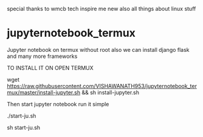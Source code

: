 special thanks to wmcb tech inspire me new also all things about linux stuff

# jupyternotebook_termux
Jupyter notebook on termux without root also we can install django flask and many more frameworks



TO INSTALL IT ON OPEN TERMUX

 
  wget https://raw.githubusercontent.com/VISHAWANATH953/jupyternotebook_termux/master/install-jupyter.sh && sh install-jupyter.sh
  
Then start jupyter notebook run it simple
  
  ./start-ju.sh
  
  sh start-ju.sh
